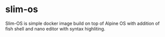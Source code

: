 # slim-os
Slim-OS is simple docker image build on top of Alpine OS with addition of fish shell and nano editor with syntax highliting. 
